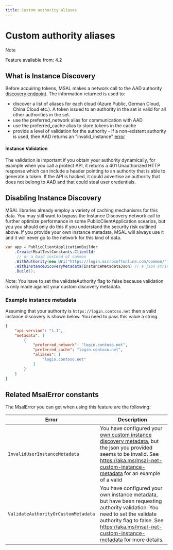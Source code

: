 ```yaml
---
title: Custom authority aliases
---
```


# Custom authority aliases

>[!NOTE]
>Feature available from: 4.2

## What is Instance Discovery 

Before acquiring tokens, MSAL makes a network call to the AAD authority [discovery endpoint](https://login.microsoftonline.com/common/discovery/instance?api-version=1.1&authorization_endpoint=https%3A%2F%2Flogin.microsoftonline.com%2Fcommon%2Foauth2%2Fv2.0%2Fauthorize). The information returned is used to:

- discover a list of aliases for each cloud (Azure Public, German Cloud, China Cloud etc.). A token issued to an authority in the set is valid for all other authorities in the set. 
- use the preferred_network alias for communication with AAD
- use the preferred_cache alias to store tokens in the cache
- provide a level of validation for the authority - if a non-existent authority is used, then AAD returns an "invalid_instance" [error](https://login.microsoftonline.com/common/discovery/instance?api-version=1.1&authorization_endpoint=https%3A%2F%2Fbogus.microsoftonline.com%2Fcommon%2Foauth2%2Fv2.0%2Fauthorize) 

#### Instance Validation 

The validation is important if you obtain your authority dynamically, for example when you call a protect API, it returns a 401 Unauthorized HTTP response which can include a header pointing to an authority that is able to generate a token. If the API is hacked, it could advertise an authority that does not belong to AAD and that could steal user credentials. 

## Disabling Instance Discovery

MSAL libraries already employ a variety of caching mechanisms for this data. You may still want to bypass the Instance Discovery network call to further optimize performance in some PublicClientApplication scearios, but you you should only do this if you understand the security risk outlined above. If you provide your own instance metadata, MSAL will always use it and it will never go to the network for this kind of data. 

```csharp
var app = PublicClientApplicationBuilder
    .Create(MsalTestConstants.ClientId)
     // or a Guid instead of common
    .WithAuthority(new Uri("https://login.microsoftonline.com/common/"), false) // or a tenanted authority ending in a GUID
    .WithInstanceDicoveryMetadata(instanceMetadataJson) // a json string similar to https://aka.ms/aad-instance-discovery
    .Build();
```

Note: You have to set the validateAuthority flag to false because validation is only made against your custom discovery metadata.

### Example instance metadata

Assuming that your authority is `https://login.contoso.net` then a valid instance discovery is shown below. You need to pass this value a string. 

```json
{
    "api-version": "1.1",
    "metadata": [
        {
            "preferred_network": "login.contoso.net",
            "preferred_cache": "login.contoso.net",
            "aliases": [
                "login.contoso.net"
            ]
        }
    ]
}
```

## Related MsalError constants

The MsalError you can get when using this feature are the following:

Error | Description
----  | ----------
`InvalidUserInstanceMetadata ` | You have configured your [own custom instance discovery metadata](https://aka.ms/msal-net-custom-instance-metadata), but the json you provided seems to  be invalid. See https://aka.ms/msal-net-custom-instance-metadata for an example of a valid
`ValidateAuthorityOrCustomMetadata` | You have configured your own instance metadata, but have been requesting authority validation. You need to set the validate authority flag to false. See https://aka.ms/msal-net-custom-instance-metadata for more details.
